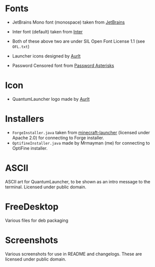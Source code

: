# Fonts
- JetBrains Mono font (monospace) taken from [JetBrains](https://www.jetbrains.com/lp/mono/)
- Inter font (default) taken from [Inter](https://rsms.me/inter/)
- Both of these above two are under SIL Open Font License 1.1 (see `OFL.txt`)

- Launcher icons designed by [Aurlt](https://github.com/Aurlt)
- Password Censored font from [Password Asterisks](https://fontstruct.com/fontstructions/show/2362923/password-asterisks)

# Icon
- QuantumLauncher logo made by [Aurlt](https://github.com/Aurlt)

# Installers
- `ForgeInstaller.java` taken from
  [minecraft-launcher](https://github.com/alexivkin/minecraft-launcher/blob/master/ClientInstaller36.java)
  (licensed under Apache 2.0) for connecting to Forge installer.
- `OptifineInstaller.java` made by Mrmayman (me) for connecting to OptiFine installer.

# ASCII
ASCII art for QuantumLauncher, to be shown as an intro message to the terminal. Licensed under public domain.

# FreeDesktop
Various files for deb packaging

# Screenshots
Various screenshots for use in README and changelogs. These are licensed under public domain.

